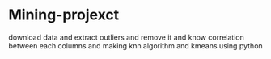 # Mining-projexct
download data and extract outliers and remove it and know correlation between each columns and making knn algorithm and kmeans using python
